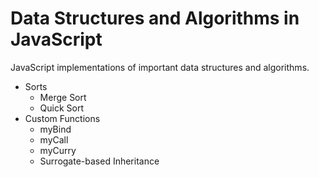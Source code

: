 # Data Structures and Algorithms in JavaScript
JavaScript implementations of important data structures and algorithms.

* Sorts
  * Merge Sort
  * Quick Sort
* Custom Functions
  * myBind
  * myCall
  * myCurry
  * Surrogate-based Inheritance
